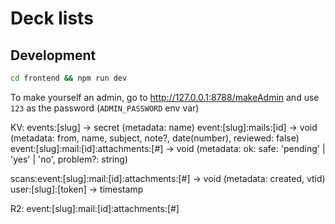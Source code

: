 # Deck lists

## Development

```bash
cd frontend && npm run dev
```

To make yourself an admin, go to <http://127.0.0.1:8788/makeAdmin> and use `123` as the password (`ADMIN_PASSWORD` env var)

KV:
events:[slug] -> secret (metadata: name)
event:[slug]:mails:[id] -> void (metadata: from, name, subject, note?, date(number), reviewed: false)
event:[slug]:mail:[id]:attachments:[#] -> void (metadata: ok: safe: 'pending' | 'yes' | 'no', problem?: string)

scans:event:[slug]:mail:[id]:attachments:[#] -> void (metadata: created, vtid)
user:[slug]:[token] -> timestamp

R2:
event:[slug]:mail:[id]:attachments:[#]
